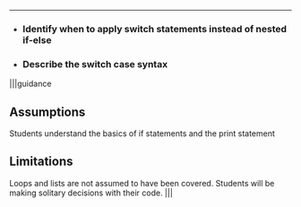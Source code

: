 ---

* ### Identify when to apply switch statements instead of nested if-else
* ### Describe the switch case syntax

|||guidance
## Assumptions
Students understand the basics of if statements and the print statement

## Limitations
Loops and lists are not assumed to have been covered. Students will be making solitary decisions with their code.
|||
